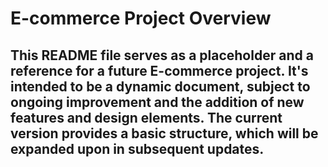 #  E-commerce  Project Overview

## This README file serves as a placeholder and a reference for a future E-commerce project. It's intended to be a dynamic document, subject to ongoing improvement and the addition of new features and design elements. The current version provides a basic structure, which will be expanded upon in subsequent updates.
